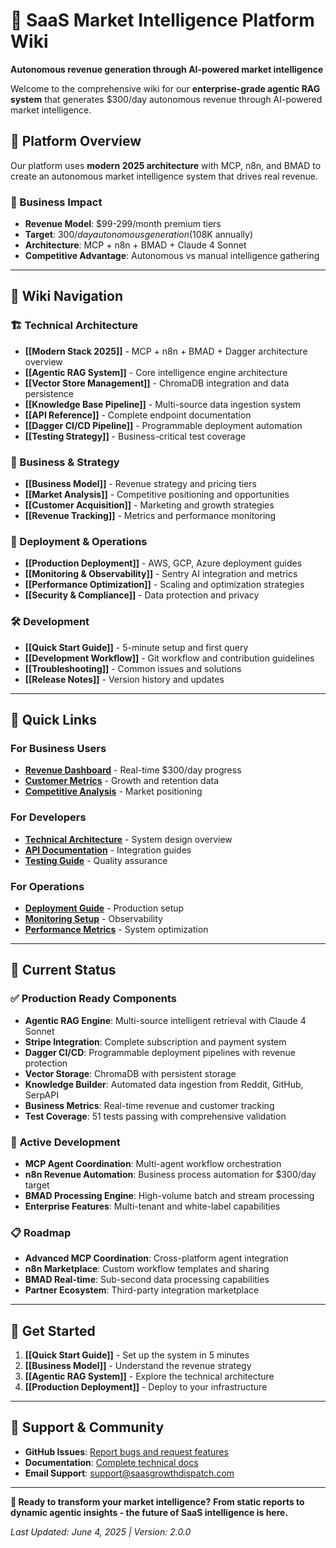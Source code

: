 # 🧠 SaaS Market Intelligence Platform Wiki

**Autonomous revenue generation through AI-powered market intelligence**

Welcome to the comprehensive wiki for our **enterprise-grade agentic RAG system** that generates $300/day autonomous revenue through AI-powered market intelligence.

## 🚀 **Platform Overview**

Our platform uses **modern 2025 architecture** with MCP, n8n, and BMAD to create an autonomous market intelligence system that drives real revenue.

### **🎯 Business Impact**
- **Revenue Model**: $99-299/month premium tiers
- **Target**: $300/day autonomous generation ($108K annually)
- **Architecture**: MCP + n8n + BMAD + Claude 4 Sonnet
- **Competitive Advantage**: Autonomous vs manual intelligence gathering

---

## 📖 **Wiki Navigation**

### **🏗️ Technical Architecture**
- **[[Modern Stack 2025]]** - MCP + n8n + BMAD + Dagger architecture overview
- **[[Agentic RAG System]]** - Core intelligence engine architecture
- **[[Vector Store Management]]** - ChromaDB integration and data persistence
- **[[Knowledge Base Pipeline]]** - Multi-source data ingestion system
- **[[API Reference]]** - Complete endpoint documentation
- **[[Dagger CI/CD Pipeline]]** - Programmable deployment automation
- **[[Testing Strategy]]** - Business-critical test coverage

### **💼 Business & Strategy**
- **[[Business Model]]** - Revenue strategy and pricing tiers
- **[[Market Analysis]]** - Competitive positioning and opportunities
- **[[Customer Acquisition]]** - Marketing and growth strategies
- **[[Revenue Tracking]]** - Metrics and performance monitoring

### **🚀 Deployment & Operations**
- **[[Production Deployment]]** - AWS, GCP, Azure deployment guides
- **[[Monitoring & Observability]]** - Sentry AI integration and metrics
- **[[Performance Optimization]]** - Scaling and optimization strategies
- **[[Security & Compliance]]** - Data protection and privacy

### **🛠️ Development**
- **[[Quick Start Guide]]** - 5-minute setup and first query
- **[[Development Workflow]]** - Git workflow and contribution guidelines
- **[[Troubleshooting]]** - Common issues and solutions
- **[[Release Notes]]** - Version history and updates

---

## 🎯 **Quick Links**

### **For Business Users**
- **[Revenue Dashboard](Business-Model#revenue-dashboard)** - Real-time $300/day progress
- **[Customer Metrics](Revenue-Tracking#customer-analytics)** - Growth and retention data
- **[Competitive Analysis](Market-Analysis#competitive-intelligence)** - Market positioning

### **For Developers**
- **[Technical Architecture](Agentic-RAG-System#architecture-overview)** - System design overview
- **[API Documentation](API-Reference#endpoints)** - Integration guides
- **[Testing Guide](Testing-Strategy#test-coverage)** - Quality assurance

### **For Operations**
- **[Deployment Guide](Production-Deployment#aws-deployment)** - Production setup
- **[Monitoring Setup](Monitoring-&-Observability#sentry-configuration)** - Observability
- **[Performance Metrics](Performance-Optimization#benchmarks)** - System optimization

---

## 🔧 **Current Status**

### ✅ **Production Ready Components**
- **Agentic RAG Engine**: Multi-source intelligent retrieval with Claude 4 Sonnet
- **Stripe Integration**: Complete subscription and payment system
- **Dagger CI/CD**: Programmable deployment pipelines with revenue protection
- **Vector Storage**: ChromaDB with persistent storage
- **Knowledge Builder**: Automated data ingestion from Reddit, GitHub, SerpAPI
- **Business Metrics**: Real-time revenue and customer tracking
- **Test Coverage**: 51 tests passing with comprehensive validation

### 🔄 **Active Development**
- **MCP Agent Coordination**: Multi-agent workflow orchestration
- **n8n Revenue Automation**: Business process automation for $300/day target
- **BMAD Processing Engine**: High-volume batch and stream processing
- **Enterprise Features**: Multi-tenant and white-label capabilities

### 📋 **Roadmap**
- **Advanced MCP Coordination**: Cross-platform agent integration
- **n8n Marketplace**: Custom workflow templates and sharing
- **BMAD Real-time**: Sub-second data processing capabilities
- **Partner Ecosystem**: Third-party integration marketplace

---

## 🎉 **Get Started**

1. **[[Quick Start Guide]]** - Set up the system in 5 minutes
2. **[[Business Model]]** - Understand the revenue strategy
3. **[[Agentic RAG System]]** - Explore the technical architecture
4. **[[Production Deployment]]** - Deploy to your infrastructure

---

## 💬 **Support & Community**

- **GitHub Issues**: [Report bugs and request features](https://github.com/IgorGanapolsky/agent-web-scraper/issues)
- **Documentation**: [Complete technical docs](https://github.com/IgorGanapolsky/agent-web-scraper/tree/main/docs)
- **Email Support**: [support@saasgrowthdispatch.com](mailto:support@saasgrowthdispatch.com)

---

**🎯 Ready to transform your market intelligence?**
**From static reports to dynamic agentic insights - the future of SaaS intelligence is here.**

*Last Updated: June 4, 2025 | Version: 2.0.0*
